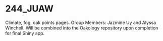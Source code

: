 # 244_JUAW
Climate, fog, oak points pages.
Group Members: Jazmine Uy and Alyssa Winchell. Will be combined into the Oakology repository upon completion for final Shiny app.
